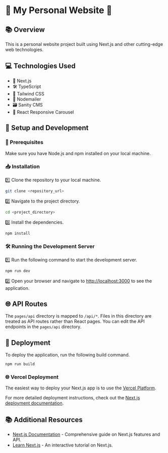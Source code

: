 
# 🌟 My Personal Website 🌟

## 📚 Overview

This is a personal website project built using Next.js and other cutting-edge web technologies.

## 💻 Technologies Used

- 📘 Next.js
- 🛠 TypeScript
- 🎨 Tailwind CSS
- 💌 Nodemailer
- 🗃 Sanity CMS
- 🎠 React Responsive Carousel

## 🚀 Setup and Development

### 🔧 Prerequisites

Make sure you have Node.js and npm installed on your local machine.

### 📥 Installation

1️⃣ Clone the repository to your local machine.
```bash
git clone <repository_url>
```

2️⃣ Navigate to the project directory.
```bash
cd <project_directory>
```

3️⃣ Install the dependencies.
```bash
npm install
```

### 🛠 Running the Development Server

1️⃣ Run the following command to start the development server.
```bash
npm run dev
```

2️⃣ Open your browser and navigate to [http://localhost:3000](http://localhost:3000) to see the application.

## 🌐 API Routes

The `pages/api` directory is mapped to `/api/*`. Files in this directory are treated as API routes rather than React pages. You can edit the API endpoints in the `pages/api` directory.

## 🚢 Deployment

To deploy the application, run the following build command.

```bash
npm run build
```

### 🌐 Vercel Deployment

The easiest way to deploy your Next.js app is to use the [Vercel Platform](https://vercel.com/new?utm_medium=default-template&filter=next.js&utm_source=create-next-app&utm_campaign=create-next-app-readme).

For more detailed deployment instructions, check out the [Next.js deployment documentation](https://nextjs.org/docs/deployment).

## 📚 Additional Resources

- [Next.js Documentation](https://nextjs.org/docs) - Comprehensive guide on Next.js features and API.
- [Learn Next.js](https://nextjs.org/learn) - An interactive tutorial on Next.js.
